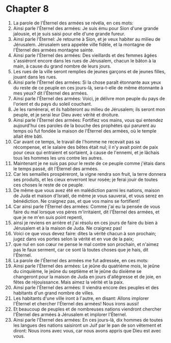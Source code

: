 # Chapter 8

1. La parole de l'Éternel des armées se révéla, en ces mots:
2. Ainsi parle l'Éternel des armées: Je suis ému pour Sion d'une grande jalousie, et je suis saisi pour elle d'une grande fureur.
3. Ainsi parle l'Éternel: Je retourne à Sion, et je veux habiter au milieu de Jérusalem. Jérusalem sera appelée ville fidèle, et la montagne de l'Éternel des armées montagne sainte.
4. Ainsi parle l'Éternel des armées: Des vieillards et des femmes âgées s'assiéront encore dans les rues de Jérusalem, chacun le bâton à la main, à cause du grand nombre de leurs jours.
5. Les rues de la ville seront remplies de jeunes garçons et de jeunes filles, jouant dans les rues.
6. Ainsi parle l'Éternel des armées: Si la chose paraît étonnante aux yeux du reste de ce peuple en ces jours-là, sera-t-elle de même étonnante à mes yeux? dit l'Éternel des armées.
7. Ainsi parle l'Éternel des armées: Voici, je délivre mon peuple du pays de l'orient et du pays du soleil couchant.
8. Je les ramènerai, et ils habiteront au milieu de Jérusalem; ils seront mon peuple, et je serai leur Dieu avec vérité et droiture.
9. Ainsi parle l'Éternel des armées: Fortifiez vos mains, vous qui entendez aujourd'hui ces paroles de la bouche des prophètes qui parurent au temps où fut fondée la maison de l'Éternel des armées, où le temple allait être bâti.
10. Car avant ce temps, le travail de l'homme ne recevait pas sa récompense, et le salaire des bêtes était nul; il n'y avait point de paix pour ceux qui entraient et sortaient, à cause de l'ennemi, et je lâchais tous les hommes les uns contre les autres.
11. Maintenant je ne suis pas pour le reste de ce peuple comme j'étais dans le temps passé, dit l'Éternel des armées.
12. Car les semailles prospéreront, la vigne rendra son fruit, la terre donnera ses produits, et les cieux enverront leur rosée; je ferai jouir de toutes ces choses le reste de ce peuple.
13. De même que vous avez été en malédiction parmi les nations, maison de Juda et maison d'Israël, de même je vous sauverai, et vous serez en bénédiction. Ne craignez pas, et que vos mains se fortifient!
14. Car ainsi parle l'Éternel des armées: Comme j'ai eu la pensée de vous faire du mal lorsque vos pères m'irritaient, dit l'Éternel des armées, et que je ne m'en suis point repenti,
15. ainsi je reviens en arrière et j'ai résolu en ces jours de faire du bien à Jérusalem et à la maison de Juda. Ne craignez pas!
16. Voici ce que vous devez faire: dites la vérité chacun à son prochain; jugez dans vos portes selon la vérité et en vue de la paix;
17. que nul en son cœur ne pense le mal contre son prochain, et n'aimez pas le faux serment, car ce sont là toutes choses que je hais, dit l'Éternel.
18. La parole de l'Éternel des armées me fut adressée, en ces mots:
19. Ainsi parle l'Éternel des armées: Le jeûne du quatrième mois, le jeûne du cinquième, le jeûne du septième et le jeûne du dixième se changeront pour la maison de Juda en jours d'allégresse et de joie, en fêtes de réjouissance. Mais aimez la vérité et la paix.
20. Ainsi parle l'Éternel des armées: Il viendra encore des peuples et des habitants d'un grand nombre de villes.
21. Les habitants d'une ville iront à l'autre, en disant: Allons implorer l'Éternel et chercher l'Éternel des armées! Nous irons aussi!
22. Et beaucoup de peuples et de nombreuses nations viendront chercher l'Éternel des armées à Jérusalem et implorer l'Éternel.
23. Ainsi parle l'Éternel des armées: En ces jours-là, dix hommes de toutes les langues des nations saisiront un Juif par le pan de son vêtement et diront: Nous irons avec vous, car nous avons appris que Dieu est avec vous.

